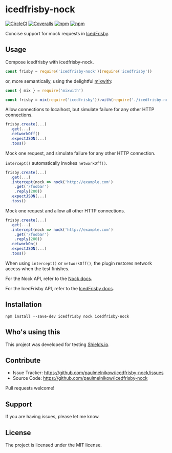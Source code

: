 icedfrisby-nock
===============

[![CircleCI](https://img.shields.io/circleci/project/github/paulmelnikow/icedfrisby-nock.svg)](https://circleci.com/gh/paulmelnikow/icedfrisby-nock)
[![Coveralls](https://img.shields.io/coveralls/paulmelnikow/icedfrisby-nock.svg)](https://coveralls.io/github/paulmelnikow/icedfrisby-nock)
[![npm](https://img.shields.io/npm/v/icedfrisby-nock.svg)](https://www.npmjs.com/package/icedfrisby-nock)
[![npm](https://img.shields.io/npm/l/icedfrisby-nock.svg)](https://www.npmjs.com/package/icedfrisby-nock)


Concise support for mock requests in [IcedFrisby][].


[IcedFrisby]: https://github.com/MarkHerhold/IcedFrisby/

Usage
-----

Compose icedfrisby with icedfrisby-nock.

```js
const frisby = require('icedfrisby-nock')(require('icedfrisby'))
```

or, more semantically, using the delightful [mixwith][]:

```js
const { mix } = require('mixwith')

const frisby = mix(require('icedfrisby')).with(require('./icedfrisby-nock'))
```

Allow connections to localhost, but simulate failure for any other HTTP
connections.

```js
frisby.create(...)
  .get(...)
  .networkOff()
  .expectJSON(...)
  .toss()
```

Mock one request, and simulate failure for any other HTTP connection.

`intercept()` automatically invokes `networkOff()`.

```js
frisby.create(...)
  .get(...)
  .intercept(nock => nock('http://example.com')
    .get('/foobar')
    .reply(200))
  .expectJSON(...)
  .toss()
```

Mock one request and allow all other HTTP connections.

```js
frisby.create(...)
  .get(...)
  .intercept(nock => nock('http://example.com')
    .get('/foobar')
    .reply(200))
  .networkOn()
  .expectJSON(...)
  .toss()
```

When using `intercept()` or `networkOff()`, the plugin restores network access
when the test finishes.

For the Nock API, refer to the [Nock docs][].

For the IcedFrisby API, refer to the [IcedFrisby docs][].

[mixwith]: https://github.com/justinfagnani/mixwith.js
[Nock docs]: https://github.com/node-nock/nock#use
[IcedFrisby docs]: https://github.com/MarkHerhold/IcedFrisby/blob/master/API.md


Installation
------------

```
npm install --save-dev icedfrisby nock icedfrisby-nock
```


Who's using this
----------------

This project was developed for testing [Shields.io](https://shields.io/).


Contribute
----------

- Issue Tracker: https://github.com/paulmelnikow/icedfrisby-nock/issues
- Source Code: https://github.com/paulmelnikow/icedfrisby-nock

Pull requests welcome!


Support
-------

If you are having issues, please let me know.


License
-------

The project is licensed under the MIT license.

